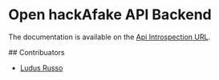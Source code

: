 # Open hackAfake API Backend

The documentation is available on the [Api Introspection URL](https://api.hackafake.it).


## Contribuators

 - [Ludus Russo](https://ludusrusso.cc)